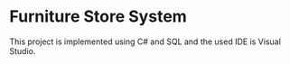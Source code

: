 # Furniture Store System
This project is implemented using C# and SQL and the used IDE is Visual Studio.  

